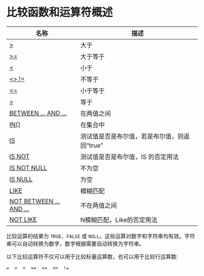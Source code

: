 # **比较函数和运算符概述**

| 名称 | 描述|
|---|-----|
| [>](greater-than.md) | 大于 |
| [>=](greater-than-or-equal.md) | 大于等于 |
| [<](less-than.md) | 小于 |
| [<>,!=](not-equal.md) | 不等于 |
| [<=](less-than-or-equal.md) | 小于等于 |
| [=](assign-equal.md) | 等于 |
| [BETWEEN ... AND ...](between.md) | 在两值之间 |
| [IN()](in.md) | 在集合中 |
| [IS](is.md) | 测试值是否是布尔值，若是布尔值，则返回“true” |
| [IS NOT](is-not.md) | 测试值是否是布尔值，IS 的否定用法 |
| [IS NOT NULL](is-not-null.md) | 不为空 |
| [IS NULL](is-null.md) | 为空 |
| [LIKE](like.md) | 模糊匹配 |
| [NOT BETWEEN ... AND ...](not-between.md) | 不在两值之间 |
| [NOT LIKE](not-like.md) | N模糊匹配，Like的否定用法 |

比较运算的结果为 `TRUE`、`FALSE` 或 `NULL`。这些运算对数字和字符串均有效。字符串可以自动转换为数字，数字根据需要自动转换为字符串。

以下比较运算符不仅可以用于比较标量运算数，也可以用于比较行运算数:

```
=  >  <  >=  <=  <>  !=
```
